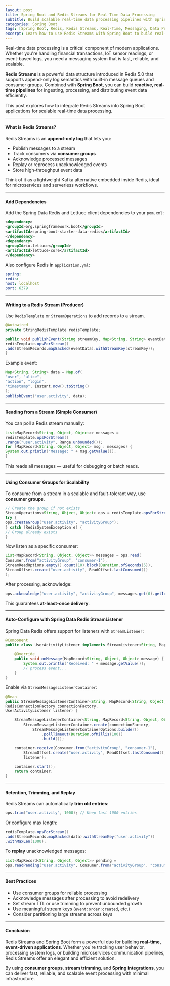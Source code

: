 ```yaml
---
layout: post
title: Spring Boot and Redis Streams for Real-Time Data Processing
subtitle: Build scalable real-time data processing pipelines with Spring Boot and Redis Streams
categories: Spring Boot
tags: [Spring Boot, Redis, Redis Streams, Real-Time, Messaging, Data Processing]
excerpt: Learn how to use Redis Streams with Spring Boot to build real-time data processing systems. Explore producers, consumers, consumer groups, and reliable message delivery patterns.
---
```




Real-time data processing is a critical component of modern applications. Whether you're handling financial transactions, IoT sensor readings, or event-based logs, you need a messaging system that is fast, reliable, and scalable.

**Redis Streams** is a powerful data structure introduced in Redis 5.0 that supports append-only log semantics with built-in message queues and consumer groups. Combined with **Spring Boot**, you can build **reactive, real-time pipelines** for ingesting, processing, and distributing event data efficiently.

This post explores how to integrate Redis Streams into Spring Boot applications for scalable real-time data processing.

---

#### What is Redis Streams?

Redis Streams is an **append-only log** that lets you:

- Publish messages to a stream
- Track consumers via **consumer groups**
- Acknowledge processed messages
- Replay or reprocess unacknowledged events
- Store high-throughput event data

Think of it as a lightweight Kafka alternative embedded inside Redis, ideal for microservices and serverless workflows.

---

#### Add Dependencies

Add the Spring Data Redis and Lettuce client dependencies to your `pom.xml`:

```xml
<dependency>
<groupId>org.springframework.boot</groupId>
<artifactId>spring-boot-starter-data-redis</artifactId>
</dependency>
<dependency>
<groupId>io.lettuce</groupId>
<artifactId>lettuce-core</artifactId>
</dependency>
```

Also configure Redis in `application.yml`:

```yml
spring:
redis:
host: localhost
port: 6379
```

---

#### Writing to a Redis Stream (Producer)

Use `RedisTemplate` or `StreamOperations` to add records to a stream.

```java
@Autowired
private StringRedisTemplate redisTemplate;

public void publishEvent(String streamKey, Map<String, String> eventData) {
redisTemplate.opsForStream()
.add(StreamRecords.mapBacked(eventData).withStreamKey(streamKey));
}
```

Example event:

```java
Map<String, String> data = Map.of(
"user", "alice",
"action", "login",
"timestamp", Instant.now().toString()
);
publishEvent("user.activity", data);
```

---

#### Reading from a Stream (Simple Consumer)

You can poll a Redis stream manually:

```java
List<MapRecord<String, Object, Object>> messages =
redisTemplate.opsForStream()
.range("user.activity", Range.unbounded());
for (MapRecord<String, Object, Object> msg : messages) {
System.out.println("Message: " + msg.getValue());
}
```

This reads all messages — useful for debugging or batch reads.

---

#### Using Consumer Groups for Scalability

To consume from a stream in a scalable and fault-tolerant way, use **consumer groups**.

```java
// Create the group if not exists
StreamOperations<String, Object, Object> ops = redisTemplate.opsForStream();
try {
ops.createGroup("user.activity", "activityGroup");
} catch (RedisSystemException e) {
// Group already exists
}
```

Now listen as a specific consumer:

```java
List<MapRecord<String, Object, Object>> messages = ops.read(
Consumer.from("activityGroup", "consumer-1"),
StreamReadOptions.empty().count(10).block(Duration.ofSeconds(5)),
StreamOffset.create("user.activity", ReadOffset.lastConsumed())
);
```

After processing, acknowledge:

```java
ops.acknowledge("user.activity", "activityGroup", messages.get(0).getId());
```

This guarantees **at-least-once delivery**.

---

#### Auto-Configure with Spring Data Redis StreamListener

Spring Data Redis offers support for listeners with `StreamListener`:

```java
@Component
public class UserActivityListener implements StreamListener<String, MapRecord<String, Object, Object>> {

    @Override
    public void onMessage(MapRecord<String, Object, Object> message) {
        System.out.println("Received: " + message.getValue());
        // process event...
    }
}
```

Enable via `StreamMessageListenerContainer`:

```java
@Bean
public StreamMessageListenerContainer<String, MapRecord<String, Object, Object>> listenerContainer(
RedisConnectionFactory connectionFactory,
UserActivityListener listener) {

    StreamMessageListenerContainer<String, MapRecord<String, Object, Object>> container =
        StreamMessageListenerContainer.create(connectionFactory,
            StreamMessageListenerContainerOptions.builder()
                .pollTimeout(Duration.ofMillis(100))
                .build());

    container.receive(Consumer.from("activityGroup", "consumer-1"),
        StreamOffset.create("user.activity", ReadOffset.lastConsumed()),
        listener);

    container.start();
    return container;
}
```

---

#### Retention, Trimming, and Replay

Redis Streams can automatically **trim old entries**:

```java
ops.trim("user.activity", 1000); // Keep last 1000 entries
```

Or configure max length:

```java
redisTemplate.opsForStream()
.add(StreamRecords.mapBacked(data).withStreamKey("user.activity"))
.withMaxLen(1000);
```

To **replay** unacknowledged messages:

```java
List<MapRecord<String, Object, Object>> pending =
ops.readPending("user.activity", Consumer.from("activityGroup", "consumer-1"), Range.unbounded(), 10);
```

---

#### Best Practices

- Use consumer groups for reliable processing
- Acknowledge messages after processing to avoid redelivery
- Set stream TTL or use trimming to prevent unbounded growth
- Use meaningful stream keys (`event:order:created`, etc.)
- Consider partitioning large streams across keys

---

#### Conclusion

Redis Streams and Spring Boot form a powerful duo for building **real-time, event-driven applications**. Whether you're tracking user behavior, processing system logs, or building microservices communication pipelines, Redis Streams offer an elegant and efficient solution.

By using **consumer groups**, **stream trimming**, and **Spring integrations**, you can deliver fast, reliable, and scalable event processing with minimal infrastructure.
